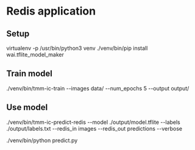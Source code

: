 # Redis application

## Setup

virtualenv -p /usr/bin/python3 venv
./venv/bin/pip install wai.tflite_model_maker

## Train model

./venv/bin/tmm-ic-train --images data/ --num_epochs 5 --output output/

## Use model

./venv/bin/tmm-ic-predict-redis --model ./output/model.tflite --labels ./output/labels.txt --redis_in images --redis_out predictions --verbose

./venv/bin/python predict.py
